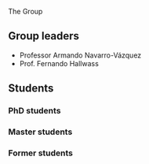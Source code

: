 The Group
## Group leaders
* Professor Armando Navarro-Vázquez
* Prof. Fernando Hallwass

## Students
### PhD students

### Master students

### Former students

